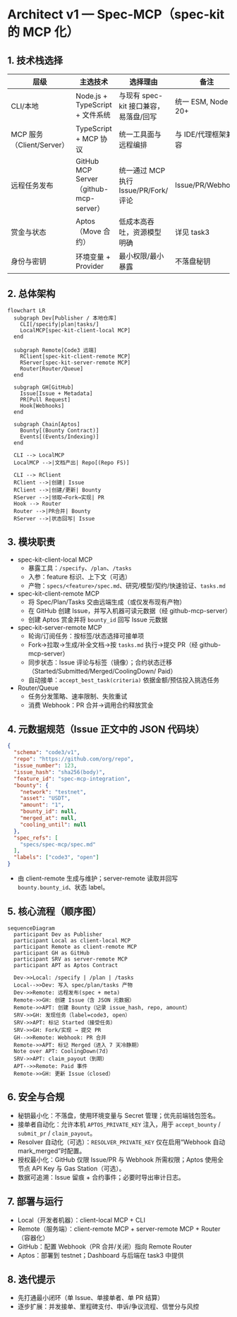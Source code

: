 # Architect v1 — Spec-MCP（spec-kit 的 MCP 化）

## 1. 技术栈选择

| 层级 | 主选技术 | 选择理由 | 备注 |
| --- | --- | --- | --- |
| CLI/本地 | Node.js + TypeScript + 文件系统 | 与现有 spec-kit 接口兼容，易落盘/回写 | 统一 ESM, Node 20+ |
| MCP 服务（Client/Server） | TypeScript + MCP 协议 | 统一工具面与远程编排 | 与 IDE/代理框架兼容 |
| 远程任务发布 | GitHub MCP Server（github-mcp-server） | 统一通过 MCP 执行 Issue/PR/Fork/评论 | Issue/PR/Webhook |
| 赏金与状态 | Aptos（Move 合约） | 低成本高吞吐，资源模型明确 | 详见 task3 |
| 身份与密钥 | 环境变量 + Provider | 最小权限/最小暴露 | 不落盘秘钥 |

## 2. 总体架构

```mermaid
flowchart LR
  subgraph Dev[Publisher / 本地仓库]
    CLI[/specify|plan|tasks/]
    LocalMCP[spec-kit-client-local MCP]
  end

  subgraph Remote[Code3 远端]
    RClient[spec-kit-client-remote MCP]
    RServer[spec-kit-server-remote MCP]
    Router[Router/Queue]
  end

  subgraph GH[GitHub]
    Issue[Issue + Metadata]
    PR[Pull Request]
    Hook[Webhooks]
  end

  subgraph Chain[Aptos]
    Bounty[(Bounty Contract)]
    Events[(Events/Indexing)]
  end

  CLI --> LocalMCP
  LocalMCP -->|文档产出| Repo[(Repo FS)]

  CLI --> RClient
  RClient -->|创建| Issue
  RClient -->|创建/更新| Bounty
  RServer -->|领取→Fork→实现| PR
  Hook --> Router
  Router -->|PR合并| Bounty
  RServer -->|状态回写| Issue
```

## 3. 模块职责

- spec-kit-client-local MCP
  - 暴露工具：`/specify`、`/plan`、`/tasks`
  - 入参：feature 标识、上下文（可选）
  - 产物：`specs/<feature>/spec.md`、研究/模型/契约/快速验证、`tasks.md`
- spec-kit-client-remote MCP
  - 将 Spec/Plan/Tasks 交由远端生成（或仅发布现有产物）
  - 在 GitHub 创建 Issue，并写入机器可读元数据（经 github-mcp-server）
  - 创建 Aptos 赏金并将 `bounty_id` 回写 Issue 元数据
- spec-kit-server-remote MCP
  - 轮询/订阅任务：按标签/状态选择可接单项
  - Fork→拉取→生成/补全文档→按 `tasks.md` 执行→提交 PR（经 github-mcp-server）
  - 同步状态：Issue 评论与标签（镜像）；合约状态迁移（Started/Submitted/Merged/CoolingDown/ Paid）
  - 自动接单：`accept_best_task(criteria)` 依据金额/预估投入挑选任务
- Router/Queue
  - 任务分发策略、速率限制、失败重试
  - 消费 Webhook：PR 合并→调用合约释放赏金

## 4. 元数据规范（Issue 正文中的 JSON 代码块）

```json
{
  "schema": "code3/v1",
  "repo": "https://github.com/org/repo",
  "issue_number": 123,
  "issue_hash": "sha256(body)",
  "feature_id": "spec-mcp-integration",
  "bounty": {
    "network": "testnet",
    "asset": "USDT",
    "amount": "1",
    "bounty_id": null,
    "merged_at": null,
    "cooling_until": null
  },
  "spec_refs": [
    "specs/spec-mcp/spec.md"
  ],
  "labels": ["code3", "open"]
}
```

- 由 client-remote 生成与维护；server-remote 读取并回写 `bounty.bounty_id`、状态 label。

## 5. 核心流程（顺序图）

```mermaid
sequenceDiagram
  participant Dev as Publisher
  participant Local as client-local MCP
  participant Remote as client-remote MCP
  participant GH as GitHub
  participant SRV as server-remote MCP
  participant APT as Aptos Contract

  Dev->>Local: /specify | /plan | /tasks
  Local-->>Dev: 写入 spec/plan/tasks 产物
  Dev->>Remote: 远程发布(spec + meta)
  Remote->>GH: 创建 Issue（含 JSON 元数据）
  Remote->>APT: 创建 Bounty（记录 issue_hash, repo, amount）
  SRV->>GH: 发现任务（label=code3, open）
  SRV->>APT: 标记 Started（接受任务）
  SRV->>GH: Fork/实现 → 提交 PR
  GH-->>Remote: Webhook: PR 合并
  Remote->>APT: 标记 Merged（进入 7 天冷静期）
  Note over APT: CoolingDown(7d)
  SRV->>APT: claim_payout（到期）
  APT-->>Remote: Paid 事件
  Remote->>GH: 更新 Issue（closed）
```

## 6. 安全与合规
- 秘钥最小化：不落盘，使用环境变量与 Secret 管理；优先前端钱包签名。
- 接单者自动化：允许本机 `APTOS_PRIVATE_KEY` 注入，用于 `accept_bounty` / `submit_pr` / `claim_payout`。
- Resolver 自动化（可选）：`RESOLVER_PRIVATE_KEY` 仅在启用“Webhook 自动 mark_merged”时配置。
- 授权最小化：GitHub 仅限 Issue/PR 与 Webhook 所需权限；Aptos 使用全节点 API Key 与 Gas Station（可选）。
- 数据可追溯：Issue 留痕 + 合约事件；必要时导出审计日志。

## 7. 部署与运行
- Local（开发者机器）：client-local MCP + CLI
- Remote（服务端）：client-remote MCP + server-remote MCP + Router（容器化）
- GitHub：配置 Webhook（PR 合并/关闭）指向 Remote Router
- Aptos：部署到 testnet；Dashboard 与后端在 task3 中提供

## 8. 迭代提示
- 先打通最小闭环（单 Issue、单接单者、单 PR 结算）
- 逐步扩展：并发接单、里程碑支付、申诉/争议流程、信誉分与风控

